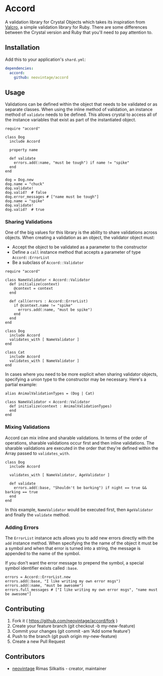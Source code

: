 # Accord

A validation library for Crystal Objects which takes its inspiration from [Valcro](https://github.com/hgmnz/valcro), a simple validation library for Ruby. There are some differences between the Crystal version and Ruby that you'll need to pay attention to.

## Installation


Add this to your application's `shard.yml`:

```yaml
dependencies:
  accord:
    github: neovintage/accord
```


## Usage

Validations can be defined within the object that needs to be validated or as separate classes. When using the inline method of validation, 
an instance method of `validate` needs to be defined. This allows crystal to access all of the instance variables that exist as part of the 
instantiated object.


```crystal
require "accord"

class Dog
  include Accord

  property name

  def validate
    errors.add(:name, "must be tough") if name != "spike"
  end
end

dog = Dog.new
dog.name = "chuck"
dog.validate!
dog.valid?  # false
dog.error_messages # ["name must be tough"]
dog.name = "spike"
dog.validate!
dog.valid?  # true
```

### Sharing Validations

One of the big values for this library is the ability to share validations across objects. When creating a validation as an object, 
the validator object must:

*  Accept the object to be validated as a parameter to the constructor
*  Define a `call` instance method that accepts a parameter of type `Accord::ErrorList`
*  Be a subclass of `Accord::Validator`

```crystal
require "accord"

class NameValidator < Accord::Validator
  def initialize(context)
    @context = context
  end

  def call(errors : Accord::ErrorList)
    if @context.name != "spike"
      errors.add(:name, "must be spike")
    end
  end
end

class Dog
  include Accord
  validates_with [ NameValidator ]
end

class Cat
  include Accord
  validates_with [ NameValidator ]
end
```

In cases where you need to be more explicit when sharing validator objects, specifying a union type to the constructor may be necessary.
Here's a partial example:

```crystal
alias AnimalValidationTypes = (Dog | Cat)

class NameValidator < Accord::Validator
  def initialize(context : AnimalValidationTypes)
  end
end
```

### Mixing Validations

Accord can mix inline and sharable validations. In terms of the order of operations, sharable validations occur first and then inline 
validations. The sharable validations are executed in the order that they're defined within the Array passed to `validates_with`.

```crystal
class Dog
  include Accord

  validates_with [ NameValidator, AgeValidator ]

  def validate
    errors.add(:base, "Shouldn't be barking") if night == true && barking == true
  end
end
```

In this example, `NameValidator` would be executed first, then `AgeValidator` and finally the `validate` method.

### Adding Errors

The `ErrorList` instance acts allows you to add new errors directly with the `add` instance method. When specifying the 
the name of the object it must be a symbol and when that error is turned into a string, the message is appended to the 
name of the symbol.

If you don't want the error message to prepend the symbol, a special symbol identifier exists called `:base`.

```crystal
errors = Accord::ErrorList.new
errors.add(:base, "I like writing my own error msgs")
errors.add(:name, "must be awesome")
errors.full_messages # ["I like writing my own error msgs", "name must be awesome"]
```

## Contributing

1. Fork it ( https://github.com/neovintage/accord/fork )
2. Create your feature branch (git checkout -b my-new-feature)
3. Commit your changes (git commit -am 'Add some feature')
4. Push to the branch (git push origin my-new-feature)
5. Create a new Pull Request

## Contributors

- [neovintage](https://github.com/neovintage) Rimas Silkaitis - creator, maintainer
